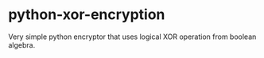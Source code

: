 # python-xor-encryption
Very simple python encryptor that uses logical XOR operation from boolean algebra.
